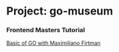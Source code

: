 # Project: go-museum

### Frontend Masters Tutorial

[Basic of GO with Maximiliano Firtman](https://frontendmasters.com/courses/go-basics/)
